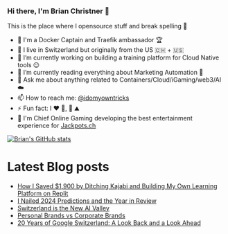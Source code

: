 ### Hi there, I'm Brian Christner 👋
This is the place where I opensource stuff and break spelling :rofl:

- 🐳 I'm a Docker Captain and Traefik ambassador :trophy:
- 📍 I live in Switzerland but originally from the US :switzerland: + :us:
- 🔭 I’m currently working on building a training platform for Cloud Native tools :wink:
- 🌱 I’m currently reading everything about Marketing Automation :book:
- 💬 Ask me about anything related to Containers/Cloud/iGaming/web3/AI :cloud:
- 📫 How to reach me: [@idomyowntricks](https://twitter.com/idomyowntricks)
- ⚡ Fun fact: I :heart: :bicyclist:, :ski: :mountain:
- 🎰 I'm Chief Online Gaming developing the best entertainment experience for [Jackpots.ch](https://www.jackpots.ch)

[![Brian's GitHub stats](https://github-readme-stats.vercel.app/api?username=vegasbrianc&show_icons=true&theme=dark)](https://github.com/anuraghazra/github-readme-stats)


# Latest Blog posts
<!-- BLOG-POST-LIST:START -->
- [How I Saved $1,900 by Ditching Kajabi and Building My Own Learning Platform on Replit](https://brianchristner.io/how-i-saved-1-900-by-ditching-kajabi-and-building-my-own-learning-platform-on-replit/)
- [I Nailed 2024 Predictions and the Year in Review](https://brianchristner.io/i-nailed-2024-predictions-and-the-year-in-review/)
- [Switzerland is the New AI Valley](https://brianchristner.io/switzerland-is-the-new-ai-valley/)
- [Personal Brands vs Corporate Brands](https://brianchristner.io/personal-brands-vs-corporate-brands/)
- [20 Years of Google Switzerland: A Look Back and a Look Ahead](https://brianchristner.io/20-years-of-google-switzerland-a-look-back-and-a-look-ahead/)
<!-- BLOG-POST-LIST:END -->
